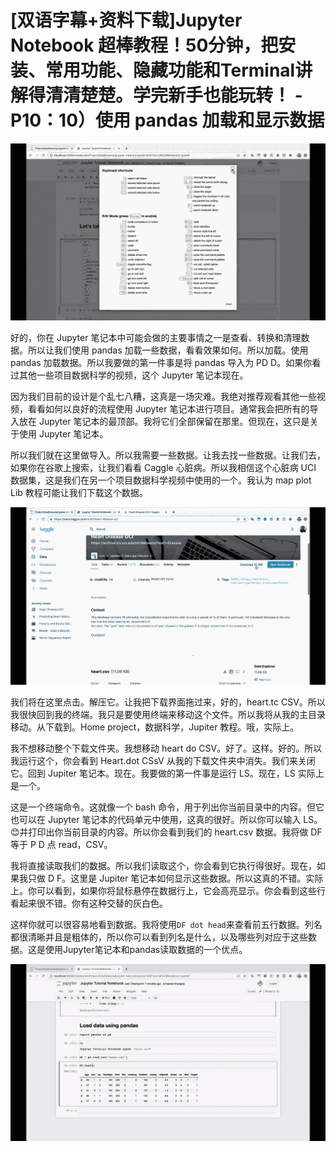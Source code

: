 # [双语字幕+资料下载]Jupyter Notebook 超棒教程！50分钟，把安装、常用功能、隐藏功能和Terminal讲解得清清楚楚。学完新手也能玩转！ - P10：10）使用 pandas 加载和显示数据 

![](img/40f6b2bf3ea276bf57a2926301aad74e_0.png)

好的，你在 Jupyter 笔记本中可能会做的主要事情之一是查看、转换和清理数据。所以让我们使用 pandas 加载一些数据，看看效果如何。所以加载。使用 pandas 加载数据。所以我要做的第一件事是将 pandas 导入为 PD D。如果你看过其他一些项目数据科学的视频，这个 Jupyter 笔记本现在。

因为我们目前的设计是个乱七八糟，这真是一场灾难。我绝对推荐观看其他一些视频，看看如何以良好的流程使用 Jupyter 笔记本进行项目。通常我会把所有的导入放在 Jupyter 笔记本的最顶部。我将它们全部保留在那里。但现在，这只是关于使用 Jupyter 笔记本。

所以我们就在这里做导入。所以我需要一些数据。让我去找一些数据。让我们去，如果你在谷歌上搜索，让我们看看 Caggle 心脏病。所以我相信这个心脏病 UCI 数据集，这是我们在另一个项目数据科学视频中使用的一个。我认为 map plot Lib 教程可能让我们下载这个数据。

![](img/40f6b2bf3ea276bf57a2926301aad74e_2.png)

我们将在这里点击。解压它。让我把下载界面拖过来，好的，heart.tc CSV。所以我很快回到我的终端。我只是要使用终端来移动这个文件。所以我将从我的主目录移动。从下载到。Home project，数据科学，Jupiter 教程。哦，实际上。

我不想移动整个下载文件夹。我想移动 heart do CSV。好了。这样。好的。所以我运行这个，你会看到 Heart.dot CSsV 从我的下载文件夹中消失。我们来关闭它。回到 Jupiter 笔记本。现在。我要做的第一件事是运行 LS。现在，LS 实际上是一个。

这是一个终端命令。这就像一个 bash 命令，用于列出你当前目录中的内容。但它也可以在 Jupyter 笔记本的代码单元中使用，这真的很好。所以你可以输入 LS。😊并打印出你当前目录的内容。所以你会看到我们的 heart.csv 数据。我将做 DF 等于 P D 点 read，CSV。

我将直接读取我们的数据。所以我们读取这个，你会看到它执行得很好。现在，如果我只做 D F。这里是 Jupiter 笔记本如何显示这些数据。所以这真的不错。实际上。你可以看到，如果你将鼠标悬停在数据行上，它会高亮显示。你会看到这些行看起来很不错。你有这种交替的灰白色。

这样你就可以很容易地看到数据。我将使用`DF dot head`来查看前五行数据。列名都很清晰并且是粗体的，所以你可以看到列名是什么，以及哪些列对应于这些数据。这是使用Jupyter笔记本和pandas读取数据的一个优点。

![](img/40f6b2bf3ea276bf57a2926301aad74e_4.png)
